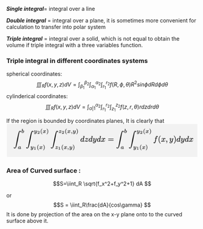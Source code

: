 ***Single integral***= integral over a line

***Double integral*** = integral over a plane, it is sometimes more convenient for calculation to transfer into polar system

***Triple integral*** = integral over a solid, which is not equal to obtain the volume if triple integral with a three variables function.

### Triple integral in different coordinates systems
spherical coordinates:
$$\iiint_Rf(x,y,z)dV=\int_{\beta_1}^{\beta_2}\int_{\alpha_1}^{\alpha_2} \int_{r_1}^{r_2} f(R, \phi, \theta)R^2sin\phi dRd\phi d\theta$$
cylinderical coordinates: 
$$\iiint_Rf(x,y,z)dV=\int_{\alpha|1}^{\alpha_2}\int_{r_1}^{r_2}\int_{z_1}^{z_2} f(z,r,\theta)rdzdrd\theta$$



If the region is bounded by coordinates planes, It is clearly that
![](../../attach/p-1.png)

### Area of Curved surface :
$$S=\iint_R \sqrt{f_x^2+f_y^2+1} dA $$

or
$$S = \iint_R\frac{dA}{cos\gamma}  $$
It is done by projection of the area on the x-y plane onto to the curved surface above it.


